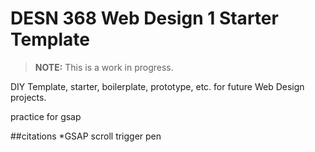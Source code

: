# DESN 368 Web Design 1 Starter Template

> **NOTE:** This is a work in progress.

DIY Template, starter, boilerplate, prototype, etc. for future Web Design projects. 

practice for gsap

##citations
*GSAP scroll trigger pen
